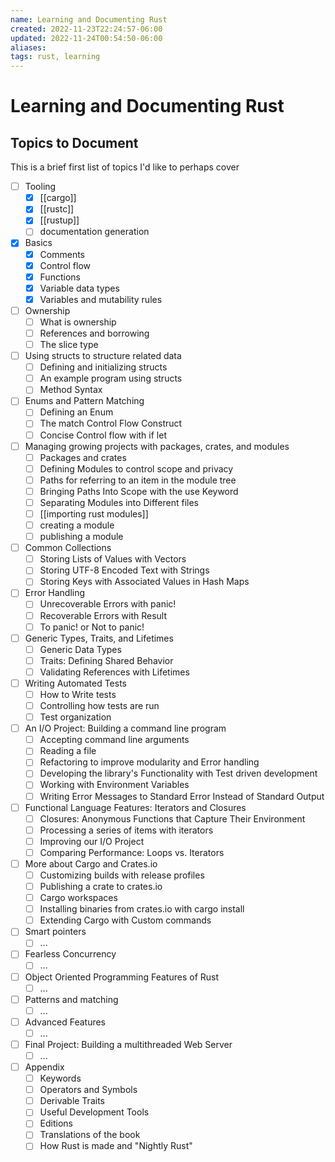```yaml
---
name: Learning and Documenting Rust
created: 2022-11-23T22:24:57-06:00
updated: 2022-11-24T00:54:50-06:00
aliases: 
tags: rust, learning
---
```

# Learning and Documenting Rust

## Topics to Document

This is a brief first list of topics I'd like to perhaps cover

- [ ] Tooling
	- [x] [[cargo]]
	- [x] [[rustc]]
	- [x] [[rustup]]
	- [ ] documentation generation
- [x] Basics
	- [x] Comments
	- [x] Control flow
	- [x] Functions
	- [x] Variable data types
	- [x] Variables and mutability rules
- [ ] Ownership
	- [ ] What is ownership
	- [ ] References and borrowing
	- [ ] The slice type
- [ ] Using structs to structure related data
	- [ ] Defining and initializing structs
	- [ ] An example program using structs
	- [ ] Method Syntax
- [ ] Enums and Pattern Matching
	- [ ] Defining an Enum
	- [ ] The match Control Flow Construct
	- [ ] Concise Control flow with if let
- [ ] Managing growing projects with packages, crates, and modules
	- [ ] Packages and crates
	- [ ] Defining Modules to control scope and privacy
	- [ ] Paths for referring to an item in the module tree
	- [ ] Bringing Paths Into Scope with the use Keyword
	- [ ] Separating Modules into Different files
	- [ ] [[importing rust modules]]
	- [ ] creating a module
	- [ ] publishing a module
- [ ] Common Collections
	- [ ] Storing Lists of Values with Vectors
	- [ ] Storing UTF-8 Encoded Text with Strings
	- [ ] Storing Keys with Associated Values in Hash Maps
- [ ] Error Handling
	- [ ] Unrecoverable Errors with panic!
	- [ ] Recoverable Errors with Result
	- [ ] To panic! or Not to panic!
- [ ] Generic Types, Traits, and Lifetimes
	- [ ] Generic Data Types
	- [ ] Traits: Defining Shared Behavior
	- [ ] Validating References with Lifetimes
- [ ] Writing Automated Tests
	- [ ] How to Write tests
	- [ ] Controlling how tests are run
	- [ ] Test organization
- [ ] An I/O Project: Building a command line program
	- [ ] Accepting command line arguments
	- [ ] Reading a file
	- [ ] Refactoring to improve modularity and Error handling
	- [ ] Developing the library's Functionality with Test driven development
	- [ ] Working with Environment Variables
	- [ ] Writing Error Messages to Standard Error Instead of Standard Output
- [ ] Functional Language Features: Iterators and Closures
	- [ ] Closures: Anonymous Functions that Capture Their Environment
	- [ ] Processing a series of items with iterators
	- [ ] Improving our I/O Project
	- [ ] Comparing Performance: Loops vs. Iterators
- [ ] More about Cargo and Crates.io
	- [ ] Customizing builds with release profiles
	- [ ] Publishing a crate to crates.io
	- [ ] Cargo workspaces
	- [ ] Installing binaries from crates.io with cargo install
	- [ ] Extending Cargo with Custom commands
- [ ] Smart pointers
	- [ ] ...
- [ ] Fearless Concurrency
	- [ ] ...
- [ ] Object Oriented Programming Features of Rust
	- [ ] ...
- [ ] Patterns and matching
	- [ ] ...
- [ ] Advanced Features
	- [ ] ...
- [ ] Final Project: Building a multithreaded Web Server
	- [ ] ...
- [ ] Appendix
	- [ ] Keywords
	- [ ] Operators and Symbols
	- [ ] Derivable Traits
	- [ ] Useful Development Tools
	- [ ] Editions
	- [ ] Translations of the book
	- [ ] How Rust is made and "Nightly Rust"